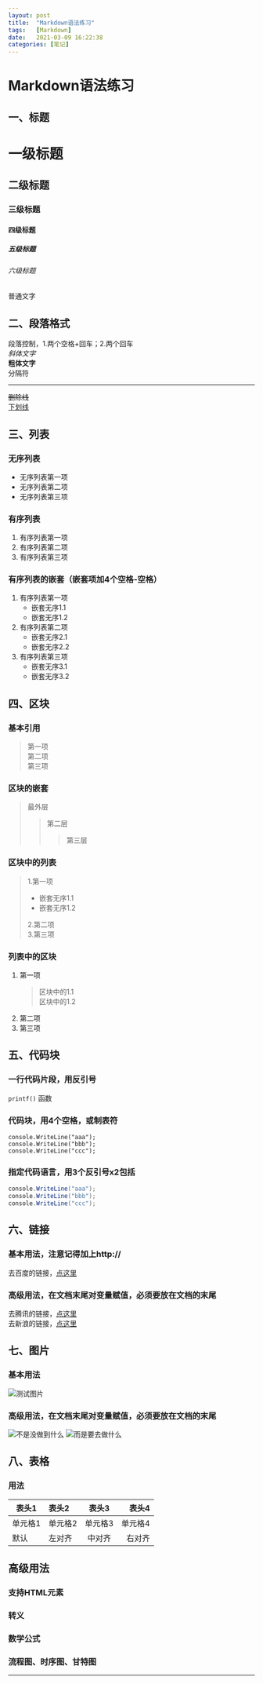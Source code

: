 ```yaml
---
layout: post
title:  "Markdown语法练习"
tags:   [Markdown]
date:   2021-03-09 16:22:38
categories: [笔记]
---
```

# Markdown语法练习
## 一、标题
# 一级标题
## 二级标题
### 三级标题
#### 四级标题
##### 五级标题
###### 六级标题
普通文字

## 二、段落格式
段落控制，1.两个空格+回车；2.两个回车  
*斜体文字*  
**粗体文字**  
分隔符  
***  
~~删除线~~  
<u>下划线</u>  

## 三、列表
### 无序列表
- 无序列表第一项
- 无序列表第二项
- 无序列表第三项
### 有序列表
1. 有序列表第一项
2. 有序列表第二项
3. 有序列表第三项
### 有序列表的嵌套（嵌套项加4个空格-空格）
1. 有序列表第一项
    - 嵌套无序1.1
    - 嵌套无序1.2
2. 有序列表第二项
    - 嵌套无序2.1
    - 嵌套无序2.2
3. 有序列表第三项
    - 嵌套无序3.1
    - 嵌套无序3.2

## 四、区块
### 基本引用
> 第一项  
> 第二项  
> 第三项  
### 区块的嵌套
> 最外层
> > 第二层
> > > 第三层
### 区块中的列表
> 1.第一项  
> - 嵌套无序1.1  
> - 嵌套无序1.2  
>
> 2.第二项  
> 3.第三项  
### 列表中的区块
1. 第一项
    > 区块中的1.1  
    > 区块中的1.2  
2. 第二项
3. 第三项

## 五、代码块
### 一行代码片段，用反引号  
`printf()` 函数
### 代码块，用4个空格，或制表符  
    console.WriteLine("aaa");
    console.WriteLine("bbb");
    console.WriteLine("ccc");
### 指定代码语言，用3个反引号x2包括  
```C#  
console.WriteLine("aaa");
console.WriteLine("bbb");
console.WriteLine("ccc");
```

## 六、链接
### 基本用法，注意记得加上http://
去百度的链接，[点这里](http://www.baidu.com/)
### 高级用法，在文档末尾对变量赋值，必须要放在文档的末尾
去腾讯的链接，[点这里][1]  
去新浪的链接，[点这里][2]

## 七、图片
### 基本用法
![测试图片](https://ww3.sinaimg.cn/small/67643221jw9dzhoyxi0lpj.jpg)
### 高级用法，在文档末尾对变量赋值，必须要放在文档的末尾
![不是没做到什么][3]
![而是要去做什么][4]

## 八、表格
### 用法
 表头1 | 表头2 | 表头3 | 表头4
 --- | :-- | :-: | --:
 单元格1 | 单元格2 | 单元格3 | 单元格4
 默认 | 左对齐 | 中对齐 | 右对齐

## 高级用法
### 支持HTML元素

### 转义
### 数学公式
### 流程图、时序图、甘特图

***
[1]: http://www.qq.com/  
[2]: http://www.sina.com.cn/
[3]: https://cdn.jsdelivr.net/gh/ElvinsysLiang/picRepos/testpic_05.png
[4]: https://cdn.jsdelivr.net/gh/ElvinsysLiang/picRepos/testpic_04.png
